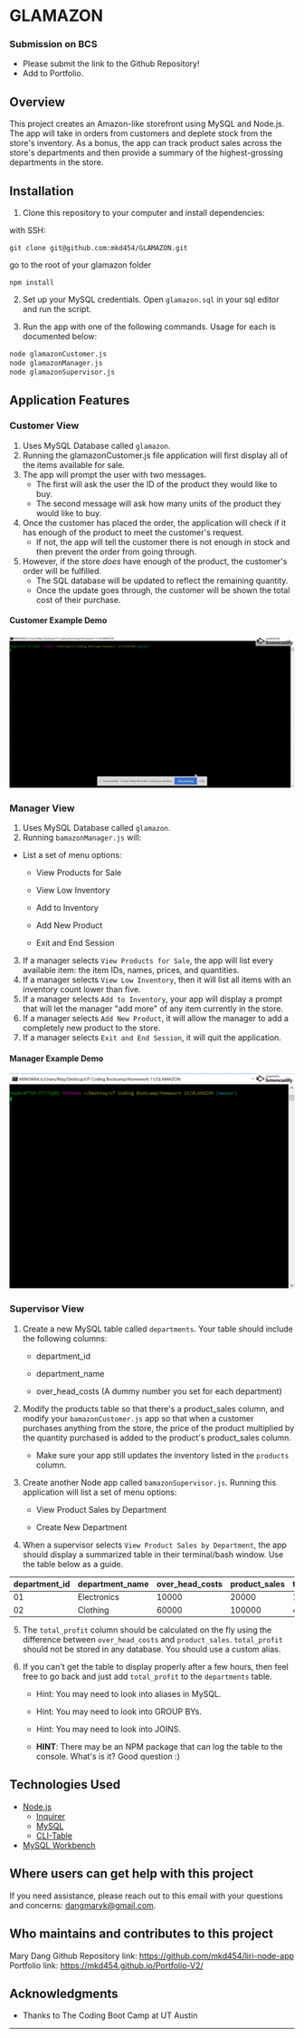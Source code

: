 # GLAMAZON

### Submission on BCS

* Please submit the link to the Github Repository!
* Add to Portfolio.

## Overview

This project creates an Amazon-like storefront using MySQL and Node.js. The app will take in orders from customers and deplete stock from the store's inventory. As a bonus, the app can track product sales across the store's departments and then provide a summary of the highest-grossing departments in the store.

## Installation

1. Clone this repository to your computer and install dependencies:

with SSH:
```
git clone git@github.com:mkd454/GLAMAZON.git
```

go to the root of your glamazon folder
```
npm install
```

2. Set up your MySQL credentials. Open `glamazon.sql` in your sql editor and run the script.

3. Run the app with one of the following commands. Usage for each is documented below:
``` 
node glamazonCustomer.js
node glamazonManager.js
node glamazonSupervisor.js
```

## Application Features
### Customer View

1. Uses MySQL Database called `glamazon`.
2. Running the glamazonCustomer.js file application will first display all of the items available for sale. 
3. The app will prompt the user with two messages.
   * The first will ask the user the ID of the product they would like to buy.
   * The second message will ask how many units of the product they would like to buy.
4. Once the customer has placed the order, the application will check if it has enough of the product to meet the customer's request.
   * If not, the app will tell the customer there is not enough in stock and then prevent the order from going through.
5. However, if the store _does_ have enough of the product, the customer's order will be fulfilled.
   * The SQL database will be updated to reflect the remaining quantity.
   * Once the update goes through, the customer will be shown the total cost of their purchase.

#### Customer Example Demo
<img src='./images/customer-example.gif'><br>

### Manager View

1. Uses MySQL Database called `glamazon`.
2. Running `bamazonManager.js` will:

  * List a set of menu options:

    * View Products for Sale
    
    * View Low Inventory
    
    * Add to Inventory
    
    * Add New Product

    * Exit and End Session

3. If a manager selects `View Products for Sale`, the app will list every available item: the item IDs, names, prices, and quantities.
4. If a manager selects `View Low Inventory`, then it will list all items with an inventory count lower than five.
5. If a manager selects `Add to Inventory`, your app will display a prompt that will let the manager "add more" of any item currently in the store.
6. If a manager selects `Add New Product`, it will allow the manager to add a completely new product to the store.
7. If a manager selects `Exit and End Session`, it will quit the application.

#### Manager Example Demo
<img src='./images/manager-example.gif'><br>

### Supervisor View

1. Create a new MySQL table called `departments`. Your table should include the following columns:

   * department_id

   * department_name

   * over_head_costs (A dummy number you set for each department)

2. Modify the products table so that there's a product_sales column, and modify your `bamazonCustomer.js` app so that when a customer purchases anything from the store, the price of the product multiplied by the quantity purchased is added to the product's product_sales column.

   * Make sure your app still updates the inventory listed in the `products` column.

3. Create another Node app called `bamazonSupervisor.js`. Running this application will list a set of menu options:

   * View Product Sales by Department
   
   * Create New Department

4. When a supervisor selects `View Product Sales by Department`, the app should display a summarized table in their terminal/bash window. Use the table below as a guide.

| department_id | department_name | over_head_costs | product_sales | total_profit |
| ------------- | --------------- | --------------- | ------------- | ------------ |
| 01            | Electronics     | 10000           | 20000         | 10000        |
| 02            | Clothing        | 60000           | 100000        | 40000        |

5. The `total_profit` column should be calculated on the fly using the difference between `over_head_costs` and `product_sales`. `total_profit` should not be stored in any database. You should use a custom alias.

6. If you can't get the table to display properly after a few hours, then feel free to go back and just add `total_profit` to the `departments` table.

   * Hint: You may need to look into aliases in MySQL.

   * Hint: You may need to look into GROUP BYs.

   * Hint: You may need to look into JOINS.

   * **HINT**: There may be an NPM package that can log the table to the console. What's is it? Good question :)

## Technologies Used
* [Node.js](https://www.npmjs.com/)
  - [Inquirer](https://github.com/SBoudrias/Inquirer.js)
  - [MySQL](https://github.com/mysqljs/mysql)
  - [CLI-Table](https://github.com/Automattic/cli-table)
* [MySQL Workbench](https://dev.mysql.com/downloads/workbench/)

## Where users can get help with this project
If you need assistance, please reach out to this email with your questions and concerns: <dangmaryk@gmail.com>.

## Who maintains and contributes to this project 
Mary Dang
Github Repository link: <https://github.com/mkd454/liri-node-app>
Portfolio link: <https://mkd454.github.io/Portfolio-V2/>

## Acknowledgments

* Thanks to The Coding Boot Camp at UT Austin

- - -
